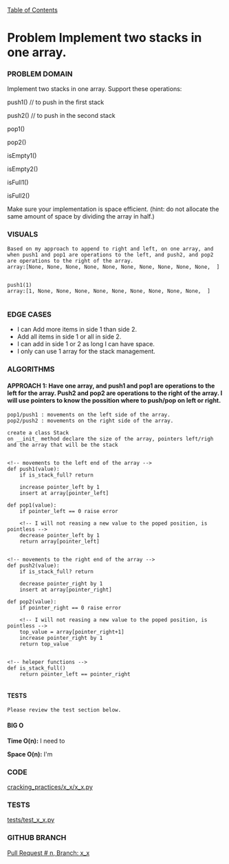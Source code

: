 [Table of Contents](../../README.md)

# Problem Implement two stacks in one array.

<!-- [Whiteboard approach](x_x) -->

### PROBLEM DOMAIN
Implement two stacks in one array. Support these operations:

push1() // to push in the first stack

push2() // to push in the second stack

pop1()

pop2()

isEmpty1()

isEmpty2()

isFull1()

isFull2()

Make sure your implementation is space efficient. (hint: do not allocate the same amount of space by dividing the array in half.)


### VISUALS

```
Based on my approach to append to right and left, on one array, and when push1 and pop1 are operations to the left, and push2, and pop2 are operations to the right of the array.
array:[None, None, None, None, None, None, None, None, None, None,  ]


push1(1)
array:[1, None, None, None, None, None, None, None, None, None,  ]


```

### EDGE CASES

- I can Add more items in side 1 than side 2.
- Add all items in side 1 or all in side 2.
- I can add in side 1 or 2 as long I can have space.
- I only can use 1 array for the stack management.

### ALGORITHMS

#### APPROACH 1: Have one array, and push1 and pop1 are operations to the left for the array. Push2 and pop2 are operations to the right of the array. I will use pointers to know the possition where to push/pop on left or right.


```
pop1/push1 : movements on the left side of the array.
pop2/push2 : movements on the right side of the array.

create a class Stack
on __init_ method declare the size of the array, pointers left/righ and the array that will be the stack


<!-- movements to the left end of the array -->
def push1(value):
    if is_stack_full? return

    increase pointer_left by 1
    insert at array[pointer_left]

def pop1(value):
    if pointer_left == 0 raise error

    <!-- I will not reasing a new value to the poped position, is pointless -->
    decrease pointer_left by 1
    return array[pointer_left]


<!-- movements to the right end of the array -->
def push2(value):
    if is_stack_full? return

    decrease pointer_right by 1
    insert at array[pointer_right]

def pop2(value):
    if pointer_right == 0 raise error

    <!-- I will not reasing a new value to the poped position, is pointless -->
    top_value = array[pointer_right+1]
    increase pointer_right by 1
    return top_value


<!-- heleper functions -->
def is_stack_full()
    return pointer_left == pointer_right


```

#### TESTS

```
Please review the test section below.
```

#### BIG O

**Time O(n):** I need to

**Space O(n):** I'm

### CODE

[cracking_practices/x_x/x_x.py](x_x.py)

### TESTS

[tests/test_x_x.py](../../tests/test_x_x.py)

### GITHUB BRANCH

[Pull Request # n, Branch: x_x](https://github.com/ilealm/cracking-practices/pull/X)
